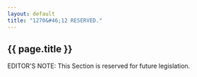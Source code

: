 ```yaml
---
layout: default
title: "1270&#46;12 RESERVED."
---
```


{{ page.title }}
----------------

EDITOR'S NOTE: This Section is reserved for future legislation.